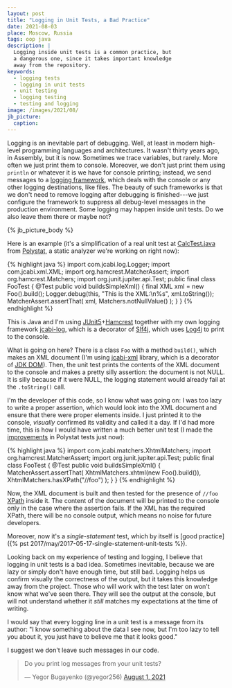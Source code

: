 ```yaml
---
layout: post
title: "Logging in Unit Tests, a Bad Practice"
date: 2021-08-03
place: Moscow, Russia
tags: oop java
description: |
  Logging inside unit tests is a common practice, but
  a dangerous one, since it takes important knowledge
  away from the repository.
keywords:
  - logging tests
  - logging in unit tests
  - unit testing
  - logging testing
  - testing and logging
image: /images/2021/08/
jb_picture:
  caption:
---
```


Logging is an inevitable part of debugging. Well, at least in modern
high-level programming languages and architectures. It wasn't thirty 
years ago, in Assembly, but it is now. Sometimes we trace variables, 
but rarely. More often we just print them to console. Moreover, we don't
just print them using `println` or whatever it is we have for console
printing; instead, we send messages to a 
[logging framework](https://en.wikipedia.org/wiki/Java_logging_framework), which deals with 
the console or any other logging destinations, like files. The beauty
of such frameworks is that we don't need to remove logging after debugging
is finished---we just configure the framework to suppress all debug-level
messages in the production environment. Some logging may happen
inside unit tests. Do we also leave them there or maybe not?

<!--more-->

{% jb_picture_body %}

Here is an example (it's a simplification of a real unit test at
[CalcTest.java](https://github.com/polystat/polystat/blob/0.0.1/src/test/java/org/polystat/far/CalcTest.java)
from [Polystat](https://www.polystat.org), a static analyzer we're working on right now):

{% highlight java %}
import com.jcabi.log.Logger;
import com.jcabi.xml.XML;
import org.hamcrest.MatcherAssert;
import org.hamcrest.Matchers;
import org.junit.jupiter.api.Test;
public final class FooTest {
  @Test
  public void buildsSimpleXml() {
    final XML xml = new Foo().build();
    Logger.debug(this, "This is the XML:\n%s", xml.toString());
    MatcherAssert.assertThat(
      xml,
      Matchers.notNullValue()
    );
  }
}
{% endhighlight %}

This is Java and I'm using [JUnit5](https://junit.org/junit5/)+[Hamcrest](http://hamcrest.org/) 
together with my own logging framework
[jcabi-log](https://log.jcabi.com), which is a decorator of 
[Slf4j](http://www.slf4j.org/), which uses [Log4j](https://logging.apache.org/log4j/2.x/) to print to 
the console.

What is going on here? There is a class `Foo` with a method `build()`, which
makes an XML document (I'm using [jcabi-xml](https://xml.jcabi.com) library, which is a decorator of
[JDK DOM](https://docs.oracle.com/javase/8/docs/api/org/w3c/dom/package-summary.html)). 
Then, the unit test prints the contents of the XML document to
the console and makes a pretty silly assertion: the document is not NULL.
It is silly because if it were NULL, the logging statement 
would already fail at the `.toString()` call.

I'm the developer of this code, so I know what was going on: I was too lazy
to write a proper assertion, which would look into the XML document
and ensure that there were proper elements inside. I just printed it to the
console, _visually_ confirmed its validity and called it a day. 
If I'd had more time, this is how I would have written a much better unit test
(I made the [improvements](https://github.com/polystat/polystat/issues/10) in Polystat tests just now):

{% highlight java %}
import com.jcabi.matchers.XhtmlMatchers;
import org.hamcrest.MatcherAssert;
import org.junit.jupiter.api.Test;
public final class FooTest {
  @Test
  public void buildsSimpleXml() {
    MatcherAssert.assertThat(
      XhtmlMatchers.xhtml(new Foo().build()),
      XhtmlMatchers.hasXPath("//foo")
    );
  }
}
{% endhighlight %}

Now, the XML document is built and then tested for the presence of `//foo` 
[XPath](https://en.wikipedia.org/wiki/XPath) inside it. 
The content of the document will be printed to the console
only in the case where the assertion fails. If the XML has the required
XPath, there will be no console output, which means no noise for future
developers.

Moreover, now it's a _single-statement_ test, which by itself is 
[good practice]({% pst 2017/may/2017-05-17-single-statement-unit-tests %}).

Looking back on my experience of testing and logging, 
I believe that logging in unit tests is a bad idea. Sometimes
inevitable, because we are lazy or simply don't have enough time, but still bad.
Logging helps us confirm visually the correctness of the output,
but it takes this knowledge away from the project. Those who will work with
the test later on won't know what we've seen there. They will
see the output at the console, but will not understand whether it _still_ matches
my expectations at the time of writing.

I would say that every logging line in a unit test is a message from its author:
"I know something about the data I see now, but I'm too lazy to tell you about it,
you just have to believe me that it looks good." 

I suggest we don't leave such messages in our code.

<blockquote class="twitter-tweet"><p lang="en" dir="ltr">Do you print log messages from your unit tests?</p>&mdash; Yegor Bugayenko (@yegor256) <a href="https://twitter.com/yegor256/status/1421723724638789632?ref_src=twsrc%5Etfw">August 1, 2021</a></blockquote> <script async src="https://platform.twitter.com/widgets.js" charset="utf-8"></script>
